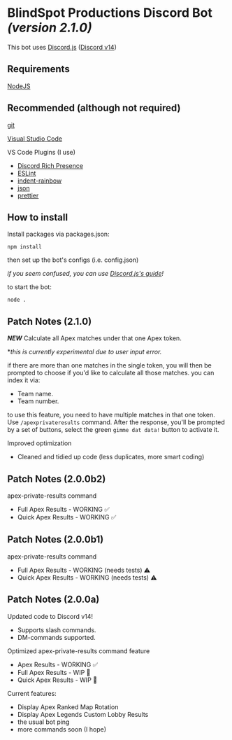 # BlindSpot Productions Discord Bot ***(version 2.1.0)***

This bot uses [Discord.js](https://discord.js.org) ([Discord v14](https://discord.com/developers/docs/intro))

## Requirements
[NodeJS](https://nodejs.org/en/)
## Recommended (although not required)
[git](https://git-scm.com)

[Visual Studio Code](https://code.visualstudio.com/)

VS Code Plugins (I use)
 - [Discord Rich Presence](https://marketplace.visualstudio.com/items?itemName=LeonardSSH.vscord)
 - [ESLint](https://marketplace.visualstudio.com/items?itemName=dbaeumer.vscode-eslint)
 - [indent-rainbow](https://marketplace.visualstudio.com/items?itemName=oderwat.indent-rainbow)
 - [json](https://marketplace.visualstudio.com/items?itemName=ZainChen.json)
 - [prettier](https://marketplace.visualstudio.com/items?itemName=esbenp.prettier-vscode)
   
## How to install
Install packages via packages.json:
```
npm install
```
then set up the bot's configs (i.e. config.json)

*if you seem confused, you can use [Discord.js's guide](https://discordjs.guide/#before-you-begin)!*

to start the bot:
```
node .
```

## Patch Notes (2.1.0) 
***NEW*** Calculate all Apex matches under that one Apex token.

**this is currently experimental due to user input error.*

if there are more than one matches in the single token, you will then be prompted to choose if you'd like to calculate all those matches.
you can index it via:
- Team name.
- Team number.

to use this feature, you need to have multiple matches in that one token. Use `/apexprivateresults` command. After the response, you'll be prompted by a set of buttons, select the green `gimme dat data!` button to activate it.

Improved optimization
- Cleaned and tidied up code (less duplicates, more smart coding)
        
## Patch Notes (2.0.0b2)
apex-private-results command
- Full Apex Results - WORKING ✅
- Quick Apex Results - WORKING ✅

## Patch Notes (2.0.0b1)
apex-private-results command
- Full Apex Results - WORKING (needs tests) ⚠️
- Quick Apex Results - WORKING (needs tests) ⚠️

## Patch Notes (2.0.0a) 
Updated code to Discord v14!
- Supports slash commands.
- DM-commands supported.

Optimized apex-private-results command feature
- Apex Results - WORKING ✅
- Full Apex Results - WIP 🚧
- Quick Apex Results - WIP 🚧

Current features:
- Display Apex Ranked Map Rotation
- Display Apex Legends Custom Lobby Results
- the usual bot ping
- more commands soon (I hope)
